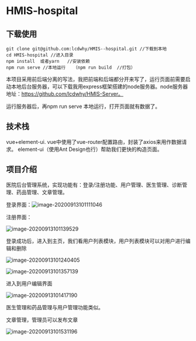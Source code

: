# HMIS-hospital

## 下载使用
```
git clone git@github.com:lcdwhy/HMIS--hospital.git //下载到本地
cd HMIS-hospital //进入目录
npm install  或者yarn   //安装依赖
npm run serve //本地运行   （npm run build  //打包）
```

本项目采用前后端分离的写法，我把前端和后端都分开来写了，运行页面前需要启动本地后台服务器，可以下载我用express框架搭建的node服务器。node服务器地址：https://github.com/lcdwhy/HMIS-Server。

运行服务器后，再npm run serve 本地运行，打开页面就有数据了。

## 技术栈

vue+element-ui. vue中使用了vue-router配置路由，封装了axios来用作数据请求。 element-ui（使用Ant Design也行）帮助我们更快的构造页面。

## 项目介绍

医院后台管理系统，实现功能有：登录/注册功能、用户管理、医生管理、诊断管理、药品管理、文章管理。

登录界面：![image-20200913101111046](C:\Users\luochaodong\AppData\Roaming\Typora\typora-user-images\image-20200913101111046.png)

注册界面：

![image-20200913101139529](C:\Users\luochaodong\AppData\Roaming\Typora\typora-user-images\image-20200913101139529.png)



登录成功后，进入到主页，我们看用户列表模块，用户列表模块可以对用户进行编辑和删除

![image-20200913101240405](C:\Users\luochaodong\AppData\Roaming\Typora\typora-user-images\image-20200913101240405.png)

![image-20200913101357139](C:\Users\luochaodong\AppData\Roaming\Typora\typora-user-images\image-20200913101357139.png)

进入到用户编辑界面

![image-20200913101417190](C:\Users\luochaodong\AppData\Roaming\Typora\typora-user-images\image-20200913101417190.png)

医生管理和药品管理与用户管理功能类似。

文章管理，管理员可以发布文章

![image-20200913101531196](C:\Users\luochaodong\AppData\Roaming\Typora\typora-user-images\image-20200913101531196.png)